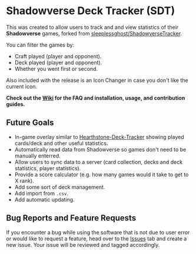 # Shadowverse Deck Tracker (SDT)

This was created to allow users to track and and view statistics of their **Shadowverse** games, forked from [sleeplessghost/ShadowverseTracker](https://github.com/sleeplessghost/ShadowverseTracker).

You can filter the games by:
* Craft played (player and opponent).
* Deck played (player and opponent).
* Whether you went first or second.

Also included with the release is an Icon Changer in case you don't like the current icon.

**Check out the [Wiki](https://github.com/shadowversedecktracker/ShadowverseDeckTracker/wiki) for the FAQ and installation, usage, and contribution guides.**

## Future Goals
* In-game overlay similar to [Hearthstone-Deck-Tracker](https://github.com/HearthSim/Hearthstone-Deck-Tracker) showing played cards/deck and other useful statistics.
* Automatically read data from Shadowverse so games don't need to be manually enterred.
* Allow users to sync data to a server (card collection, decks and deck statistics, player statistics).
* Provide a score calculator (e.g. how many games would it take to get to X rank).
* Add some sort of deck management.
* Add import from ```.csv```.
* Add automatic updating.

## Bug Reports and Feature Requests
If you encounter a bug while using the software that is not due to user error or would like to request a feature, head over to the [Issues](https://github.com/shadowversedecktracker/ShadowverseDeckTracker/issues) tab and create a new issue. Your issue will be reviewed and tagged accordingly.
